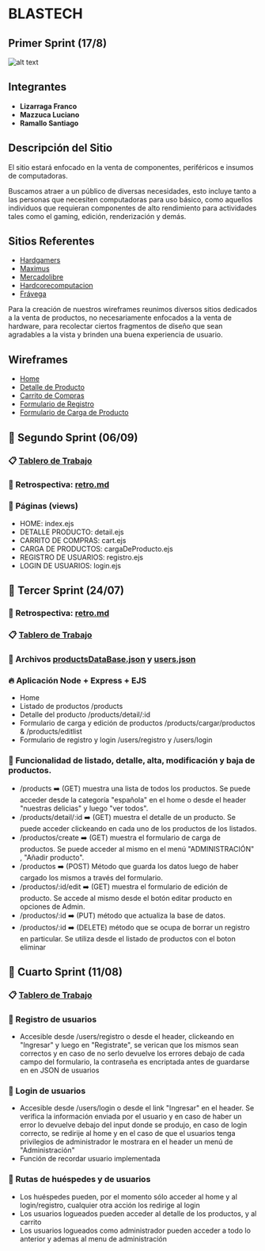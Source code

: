 # BLASTECH

## Primer Sprint (17/8)
![alt text](https://github.com/lucianomazzuca/grupo_1_blastech/blob/master/site/public/images/logo.png "Logo BLASTECH")

##  Integrantes
* **Lizarraga Franco**
* **Mazzuca Luciano**
* **Ramallo Santiago**


## Descripción del Sitio
El sitio estará enfocado en la venta de componentes, periféricos e insumos de computadoras.

Buscamos atraer a un público de diversas necesidades, esto incluye tanto a las personas que necesiten computadoras para uso básico, como aquellos individuos que requieran componentes de alto rendimiento para actividades tales como el gaming, edición, renderización y demás.


## Sitios Referentes

- [Hardgamers](https://www.hardgamers.com.ar/)
- [Maximus](https://www.maximus.com.ar/)
- [Mercadolibre](https://www.mercadolibre.com.ar/)
- [Hardcorecomputacion](https://hardcorecomputacion.com.ar/)
- [Frávega](https://www.fravega.com/)

Para la creación de nuestros wireframes reunimos diversos sitios dedicados a la venta de productos, no necesariamente enfocados a la venta de hardware, para recolectar ciertos fragmentos de diseño que sean agradables a la vista y brinden una buena experiencia de usuario.


## Wireframes
- [Home](https://github.com/lucianomazzuca/grupo_1_anonymouspc/blob/a9da90b0fdbe820df05522f39f8132b61174a4ff/wireframes/home.png)
- [Detalle de Producto](https://github.com/lucianomazzuca/grupo_1_anonymouspc/blob/a9da90b0fdbe820df05522f39f8132b61174a4ff/wireframes/detalleProducto.png)
- [Carrito de Compras](https://github.com/lucianomazzuca/grupo_1_anonymouspc/blob/a9da90b0fdbe820df05522f39f8132b61174a4ff/wireframes/carrito.png)
- [Formulario de Registro](https://github.com/lucianomazzuca/grupo_1_anonymouspc/blob/a9da90b0fdbe820df05522f39f8132b61174a4ff/wireframes/register.png)
- [Formulario de Carga de Producto](https://github.com/lucianomazzuca/grupo_1_anonymouspc/blob/a9da90b0fdbe820df05522f39f8132b61174a4ff/wireframes/Carga%20de%20producto.png)




## :pushpin: Segundo Sprint (06/09)

### :clipboard: [Tablero de Trabajo](https://trello.com/b/VTdL0zEm/grupo1blastech)

### :mag_right: Retrospectiva: [retro.md](https://github.com/lucianomazzuca/grupo_1_blastech/blob/master/RETRO.md)

### :page_facing_up: Páginas (views)
- HOME: index.ejs
- DETALLE PRODUCTO: detail.ejs        
- CARRITO DE COMPRAS: cart.ejs      
- CARGA DE PRODUCTOS: cargaDeProducto.ejs         
- REGISTRO DE USUARIOS: registro.ejs    
- LOGIN DE USUARIOS: login.ejs 







## :pushpin: Tercer Sprint (24/07)

### :mag_right: Retrospectiva: [retro.md](https://github.com/lucianomazzuca/grupo_1_blastech/blob/master/RETRO.md)

### :clipboard: [Tablero de Trabajo](https://trello.com/b/VTdL0zEm/grupo1blastech)

### :briefcase: Archivos [productsDataBase.json](https://github.com/lucianomazzuca/grupo_1_blastech/blob/master/site/data/productsDataBase.json) y [users.json](https://github.com/lucianomazzuca/grupo_1_blastech/blob/master/site/data/users.json)

### :fire: Aplicación Node + Express + EJS
- Home
- Listado de productos                          /products
- Detalle del producto                          /products/detail/:id
- Formulario de carga y edición de productos    /products/cargar/productos   &   /products/editlist
- Formulario de registro y login                /users/registro y /users/login

### :scroll: Funcionalidad de listado, detalle, alta, modificación y baja de productos.

- /products :arrow_right: (GET) muestra una lista de todos los productos. Se puede acceder desde la categoría "española" en el home o desde el header "nuestras delicias" y luego "ver todos".
- /products/detail/:id :arrow_right: (GET) muestra el detalle de un producto. Se puede acceder clickeando en cada uno de los productos de los listados.
- /productos/create :arrow_right: (GET) muestra el formulario de carga de productos. Se puede acceder al mismo en el menú "ADMINISTRACIÓN" , "Añadir producto".
- /productos :arrow_right: (POST) Método que guarda los datos luego de haber cargado los mismos a través del formulario.
- /productos/:id/edit :arrow_right: (GET) muestra el formulario de edición de producto. Se accede al mismo desde el botón editar producto en opciones de Admin.
- /productos/:id :arrow_right: (PUT) método que actualiza la base de datos. 
- /productos/:id :arrow_right: (DELETE) método que se ocupa de borrar un registro en particular. Se utiliza desde el listado de productos con el boton eliminar 







## :pushpin: Cuarto Sprint (11/08)

### :clipboard: [Tablero de Trabajo](https://trello.com/b/VTdL0zEm/grupo1blastech)

### :bust_in_silhouette: Registro de usuarios

- Accesible desde /users/registro o desde el header, clickeando en "Ingresar" y luego en "Registrate", se verican que los mismos sean correctos y en caso de no serlo devuelve los errores debajo de cada campo del formulario, la contraseña es encriptada antes de guardarse en en JSON de usuarios

### :closed_umbrella: Login de usuarios

- Accesible desde /users/login o desde el link "Ingresar" en el header. Se verifica la información enviada por el usuario y en caso de haber un error lo devuelve debajo del input donde se produjo, en caso de login correcto, se redirije al home y en el caso de que el usuarios tenga privilegios de administrador le mostrara en el header un menú de "Administración"
- Función de recordar usuario implementada

### :vertical_traffic_light: Rutas de huéspedes y de usuarios

- Los huéspedes pueden, por el momento sólo acceder al home y al login/registro, cualquier otra acción los redirige al login
- Los usuarios logueados pueden acceder al detalle de los productos, y al carrito
- Los usuarios logueados como administrador pueden acceder a todo lo anterior y ademas al menu de administración


